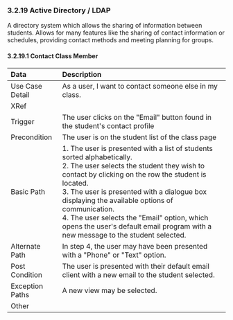### 3.2.19 Active Directory / LDAP

A directory system which allows the sharing of information between students. Allows for many features like the sharing of contact information or schedules, providing contact methods and meeting planning for groups.

#### 3.2.19.1 Contact Class Member

| Data          | Description |
|:--------------| :--------------|
|Use Case Detail| As a user, I want to contact someone else in my class.|
|XRef           | |
|Trigger        | The user clicks on the "Email" button found in the student's contact profile |
|Precondition   | The user is on the student list of the class page |
|Basic Path     | <li type='1'>The user is presented with a list of students sorted alphabetically.</li><li type='1'>The user selects the student they wish to contact by clicking on the row the student is located.</li><li type='1'>The user is presented with a dialogue box displaying the available options of communication.</li><li type='1'>The user selects the "Email" option, which opens the user's default email program with a new message to the student selected.</li>|
|Alternate Path | In step 4, the user may have been presented with a "Phone" or "Text" option.|
|Post Condition | The user is presented with their default email client with a new email to the student selected.|
|Exception Paths| A new view may be selected.|
|Other          | |

